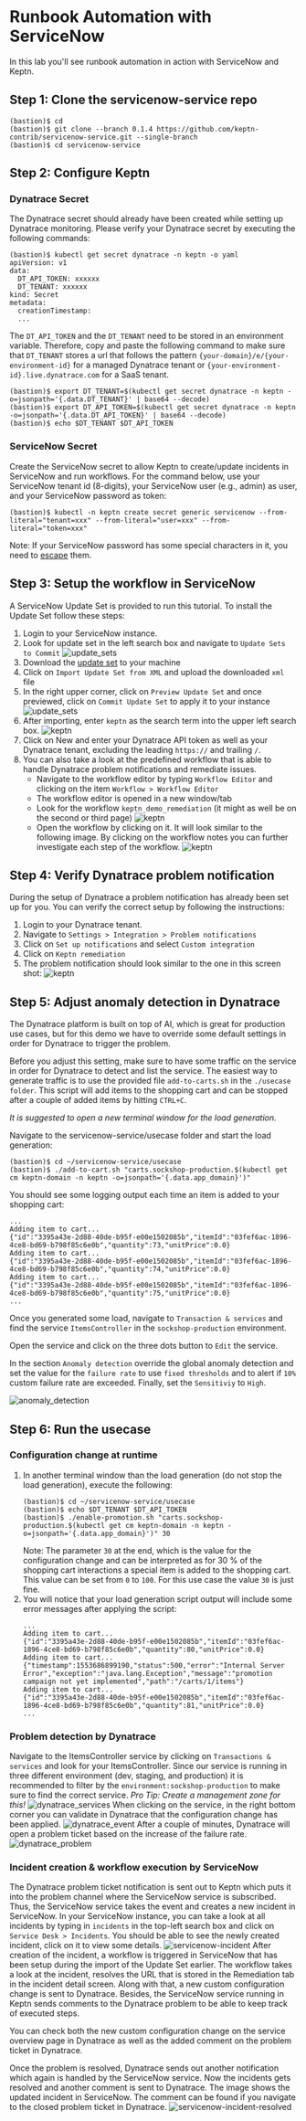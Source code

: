 # Runbook Automation with ServiceNow

In this lab you'll see runbook automation in action with ServiceNow and Keptn.

## Step 1: Clone the servicenow-service repo
```
(bastion)$ cd 
(bastion)$ git clone --branch 0.1.4 https://github.com/keptn-contrib/servicenow-service.git --single-branch
(bastion)$ cd servicenow-service
```

## Step 2: Configure Keptn
### Dynatrace Secret
The Dynatrace secret should already have been created while setting up Dynatrace monitoring. Please verify your Dynatrace secret by executing the following commands:
```
(bastion)$ kubectl get secret dynatrace -n keptn -o yaml
apiVersion: v1
data:
  DT_API_TOKEN: xxxxxx
  DT_TENANT: xxxxxx
kind: Secret
metadata:
  creationTimestamp:
  ...
```
The `DT_API_TOKEN` and the `DT_TENANT` need to be stored in an environment variable. Therefore, copy and paste the following command to make sure that `DT_TENANT` stores a url that follows the pattern `{your-domain}/e/{your-environment-id}` for a managed Dynatrace tenant or `{your-environment-id}.live.dynatrace.com` for a SaaS tenant.
```
(bastion)$ export DT_TENANT=$(kubectl get secret dynatrace -n keptn -o=jsonpath='{.data.DT_TENANT}' | base64 --decode)
(bastion)$ export DT_API_TOKEN=$(kubectl get secret dynatrace -n keptn -o=jsonpath='{.data.DT_API_TOKEN}' | base64 --decode)
(bastion)$ echo $DT_TENANT $DT_API_TOKEN
```

### ServiceNow Secret
Create the ServiceNow secret to allow Keptn to create/update incidents in ServiceNow and run workflows. For the command below, use your ServiceNow tenant id (8-digits), your ServiceNow user (e.g., admin) as user, and your ServiceNow password as token:
```
(bastion)$ kubectl -n keptn create secret generic servicenow --from-literal="tenant=xxx" --from-literal="user=xxx" --from-literal="token=xxx"
```

Note: If your ServiceNow password has some special characters in it, you need to [escape](https://kubernetes.io/docs/concepts/configuration/secret/) them.

## Step 3: Setup the workflow in ServiceNow
A ServiceNow Update Set is provided to run this tutorial. To install the Update Set follow these steps:
1. Login to your ServiceNow instance.
1. Look for update set in the left search box and navigate to `Update Sets to Commit` ![update_sets](../assets/service-now-update-set-overview.png)
1. Download the [update set](https://raw.githubusercontent.com/keptn-contrib/servicenow-service/release-0.1.4/usecase/keptn_demo_remediation_updateset.xml) to your machine
1. Click on `Import Update Set from XML` and upload the downloaded `xml` file
1. In the right upper corner, click on `Preview Update Set` and once previewed, click on `Commit Update Set` to apply it to your instance ![update_sets](../assets/service-now-update-set-commit.png)
1. After importing, enter `keptn` as the search term into the upper left search box. ![keptn](../assets/service-now-keptn-creds.png)
1. Click on New and enter your Dynatrace API token as well as your Dynatrace tenant, excluding the leading `https://` and trailing `/`.
1. You can also take a look at the predefined workflow that is able to handle Dynatrace problem notifications and remediate issues. 
    * Navigate to the workflow editor by typing `Workflow Editor` and clicking on the item `Workflow > Workflow Editor`
    * The workflow editor is opened in a new window/tab
    * Look for the workflow `keptn_demo_remediation` (it might as well be on the second or third page) ![keptn](../assets/service-now-workflow-list.png)
    * Open the workflow by clicking on it. It will look similar to the following image. By clicking on the workflow notes you can further investigate each step of the workflow. ![keptn](../assets/service-now-keptn-workflow.png)

## Step 4: Verify Dynatrace problem notification
During the setup of Dynatrace a problem notification has already been set up for you. You can verify the correct setup by following the instructions:

1. Login to your Dynatrace tenant.
1. Navigate to `Settings > Integration > Problem notifications`
1. Click on `Set up notifications` and select `Custom integration`
1. Click on `Keptn remediation`
1. The problem notification should look similar to the one in this screen shot: 
![keptn](../assets/dynatrace-problem-notification-integration.png)

## Step 5: Adjust anomaly detection in Dynatrace
The Dynatrace platform is built on top of AI, which is great for production use cases, but for this demo we have to override some default settings in order for Dynatrace to trigger the problem.

Before you adjust this setting, make sure to have some traffic on the service in order for Dynatrace to detect and list the service. The easiest way to generate traffic is to use the provided file `add-to-carts.sh` in the `./usecase folder`. This script will add items to the shopping cart and can be stopped after a couple of added items by hitting `CTRL+C`.

*It is suggested to open a new terminal window for the load generation.*

Navigate to the servicenow-service/usecase folder and start the load generation:
```
(bastion)$ cd ~/servicenow-service/usecase
(bastion)$ ./add-to-cart.sh "carts.sockshop-production.$(kubectl get cm keptn-domain -n keptn -o=jsonpath='{.data.app_domain}')"
```
You should see some logging output each time an item is added to your shopping cart:

```
...
Adding item to cart...
{"id":"3395a43e-2d88-40de-b95f-e00e1502085b","itemId":"03fef6ac-1896-4ce8-bd69-b798f85c6e0b","quantity":73,"unitPrice":0.0}
Adding item to cart...
{"id":"3395a43e-2d88-40de-b95f-e00e1502085b","itemId":"03fef6ac-1896-4ce8-bd69-b798f85c6e0b","quantity":74,"unitPrice":0.0}
Adding item to cart...
{"id":"3395a43e-2d88-40de-b95f-e00e1502085b","itemId":"03fef6ac-1896-4ce8-bd69-b798f85c6e0b","quantity":75,"unitPrice":0.0}
...
```


Once you generated some load, navigate to `Transaction & services` and find the service `ItemsController` in the `sockshop-production` environment.

Open the service and click on the three dots button to `Edit` the service.

In the section `Anomaly detection` override the global anomaly detection and set the value for the `failure rate` to use `fixed thresholds` and to alert if `10%` custom failure rate are exceeded. Finally, set the `Sensitiviy` to `High`.

![anomaly_detection](../assets/dynatrace-service-anomaly-detection.png)

## Step 6: Run the usecase
### Configuration change at runtime
1. In another terminal window than the load generation (do not stop the load generation), execute the following:
    ```
    (bastion)$ cd ~/servicenow-service/usecase
    (bastion)$ echo $DT_TENANT $DT_API_TOKEN
    (bastion)$ ./enable-promotion.sh "carts.sockshop-production.$(kubectl get cm keptn-domain -n keptn -o=jsonpath='{.data.app_domain}')" 30
    ```
    Note: The parameter `30` at the end, which is the value for the configuration change and can be interpreted as for 30 % of the shopping cart interactions a special item is added to the shopping cart. This value can be set from `0` to `100`. For this use case the value `30` is just fine.
1. You will notice that your load generation script output will include some error messages after applying the script:
    ```
    ...
    Adding item to cart...
    {"id":"3395a43e-2d88-40de-b95f-e00e1502085b","itemId":"03fef6ac-1896-4ce8-bd69-b798f85c6e0b","quantity":80,"unitPrice":0.0}
    Adding item to cart...
    {"timestamp":1553686899190,"status":500,"error":"Internal Server Error","exception":"java.lang.Exception","message":"promotion campaign not yet implemented","path":"/carts/1/items"}
    Adding item to cart...
    {"id":"3395a43e-2d88-40de-b95f-e00e1502085b","itemId":"03fef6ac-1896-4ce8-bd69-b798f85c6e0b","quantity":81,"unitPrice":0.0}
    ...
    ```
### Problem detection by Dynatrace
Navigate to the ItemsController service by clicking on `Transactions & services` and look for your ItemsController. Since our service is running in three different environment (dev, staging, and production) it is recommended to filter by the `environment:sockshop-production` to make sure to find the correct service. *Pro Tip: Create a management zone for this!*
![dynatrace_services](../assets/dynatrace-services.png)
When clicking on the service, in the right bottom corner you can validate in Dynatrace that the configuration change has been applied.
![dynatrace_event](../assets/dynatrace-config-event.png)
After a couple of minutes, Dynatrace will open a problem ticket based on the increase of the failure rate.
![dynatrace_problem](../assets/dynatrace-problem-open.png)

### Incident creation & workflow execution by ServiceNow
The Dynatrace problem ticket notification is sent out to Keptn which puts it into the problem channel where the ServiceNow service is subscribed. Thus, the ServiceNow service takes the event and creates a new incident in ServiceNow. In your ServiceNow instance, you can take a look at all incidents by typing in `incidents` in the top-left search box and click on `Service Desk > Incidents`. You should be able to see the newly created incident, click on it to view some details.
![servicenow-incident](../assets/service-now-incident.png)
After creation of the incident, a workflow is triggered in ServiceNow that has been setup during the import of the Update Set earlier. The workflow takes a look at the incident, resolves the URL that is stored in the Remediation tab in the incident detail screen. Along with that, a new custom configuration change is sent to Dynatrace. Besides, the ServiceNow service running in Keptn sends comments to the Dynatrace problem to be able to keep track of executed steps.

You can check both the new custom configuration change on the service overview page in Dynatrace as well as the added comment on the problem ticket in Dynatrace.

Once the problem is resolved, Dynatrace sends out another notification which again is handled by the ServiceNow service. Now the incidents gets resolved and another comment is sent to Dynatrace. The image shows the updated incident in ServiceNow. The comment can be found if you navigate to the closed problem ticket in Dynatrace.
![servicenow-incident-resolved](../assets/service-now-incident-resolved.png)
